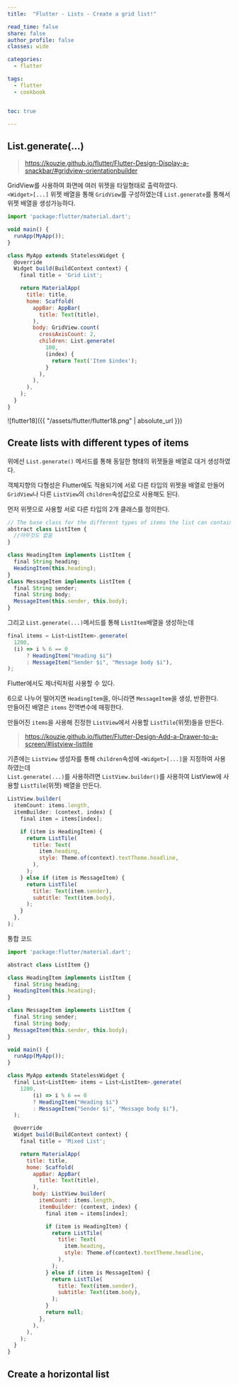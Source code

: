 ```yaml
---
title:  "Flutter - Lists - Create a grid list!"

read_time: false
share: false
author_profile: false
classes: wide

categories:
  - flutter

tags:
  - flutter
  - cookbook


toc: true

---
```


## List.generate(...)

> https://kouzie.github.io/flutter/Flutter-Design-Display-a-snackbar/#gridview-orientationbuilder

GridView를 사용하여 화면에 여러 위젯을 타일형태로 출력하였다.  
`<Widget>[...]` 위젯 배열을 통해 `GridView`를 구성하였는데 `List.generate`를 통해서 위젯 배열을 생성가능하다.  

```js
import 'package:flutter/material.dart';

void main() {
  runApp(MyApp());
}

class MyApp extends StatelessWidget {
  @override
  Widget build(BuildContext context) {
    final title = 'Grid List';

    return MaterialApp(
      title: title,
      home: Scaffold(
        appBar: AppBar(
          title: Text(title),
        ),
        body: GridView.count(
          crossAxisCount: 2,
          children: List.generate(
            100,
            (index) {
              return Text('Item $index');
            }
          ),
        ),
      ),
    );
  }
}
```

![flutter18]({{ "/assets/flutter/flutter18.png" | absolute_url }})  

## Create lists with different types of items

위에선 `List.generate()` 메서드를 통해 동일한 형태의 위젯들을 배열로 대거 생성하였다.  

객체지향의 다형성은 Flutter에도 적용되기에 서로 다른 타입의 위젯을 배열로 만들어 `GridView`나 다른 `ListView`의 `children`속성값으로 사용해도 된다.   

먼저 위젯으로 사용할 서로 다른 타입의 2개 클래스를 정의한다.  

```js
// The base class for the different types of items the list can contain.
abstract class ListItem {
  //아무것도 없음
}

class HeadingItem implements ListItem {
  final String heading;
  HeadingItem(this.heading);
}
class MessageItem implements ListItem {
  final String sender;
  final String body;
  MessageItem(this.sender, this.body);
}
```
그리고 `List.generate(...)`메서드를 통해 `ListItem`배열을 생성하는데 

```js
final items = List<ListItem>.generate(
  1200,
  (i) => i % 6 == 0
      ? HeadingItem("Heading $i")
      : MessageItem("Sender $i", "Message body $i"),
);
```

Flutter에서도 제너릭처럼 사용할 수 있다.

6으로 나누어 떨어지면 `HeadingItem`을, 아니라면 `MessageItem`을 생성, 반환한다.  
만들어진 배열은 `items` 전역변수에 매핑한다.  


만들어진 `items`을 사용해 진정한 `ListView`에서 사용할 `ListTile`(위젯)들을 만든다.   

> https://kouzie.github.io/flutter/Flutter-Design-Add-a-Drawer-to-a-screen/#listview-listtile

기존에는 `ListView` 생성자를 통해 `children`속성에 `<Widget>[...]`을 지정하여 사용하였는데  
`List.generate(...)`를 사용하려면 `ListView.builder()`를 사용하여 ListView에 사용할 `ListTile`(위젯) 배열을 만든다.  

```js
ListView.builder(
  itemCount: items.length,
  itemBuilder: (context, index) {
    final item = items[index];

    if (item is HeadingItem) {
      return ListTile(
        title: Text(
          item.heading,
          style: Theme.of(context).textTheme.headline,
        ),
      );
    } else if (item is MessageItem) {
      return ListTile(
        title: Text(item.sender),
        subtitle: Text(item.body),
      );
    }
  },
);
```

통합 코드  

```js
import 'package:flutter/material.dart';

abstract class ListItem {}

class HeadingItem implements ListItem {
  final String heading;
  HeadingItem(this.heading);
}

class MessageItem implements ListItem {
  final String sender;
  final String body;
  MessageItem(this.sender, this.body);
}

void main() {
  runApp(MyApp());
}

class MyApp extends StatelessWidget {
  final List<ListItem> items = List<ListItem>.generate(
    1200,
        (i) => i % 6 == 0
        ? HeadingItem("Heading $i")
        : MessageItem("Sender $i", "Message body $i"),
  );

  @override
  Widget build(BuildContext context) {
    final title = 'Mixed List';

    return MaterialApp(
      title: title,
      home: Scaffold(
        appBar: AppBar(
          title: Text(title),
        ),
        body: ListView.builder(
          itemCount: items.length,
          itemBuilder: (context, index) {
            final item = items[index];

            if (item is HeadingItem) {
              return ListTile(
                title: Text(
                  item.heading,
                  style: Theme.of(context).textTheme.headline,
                ),
              );
            } else if (item is MessageItem) {
              return ListTile(
                title: Text(item.sender),
                subtitle: Text(item.body),
              );
            }
            return null;
          },
        ),
      ),
    );
  }
}
```

## Create a horizontal list
